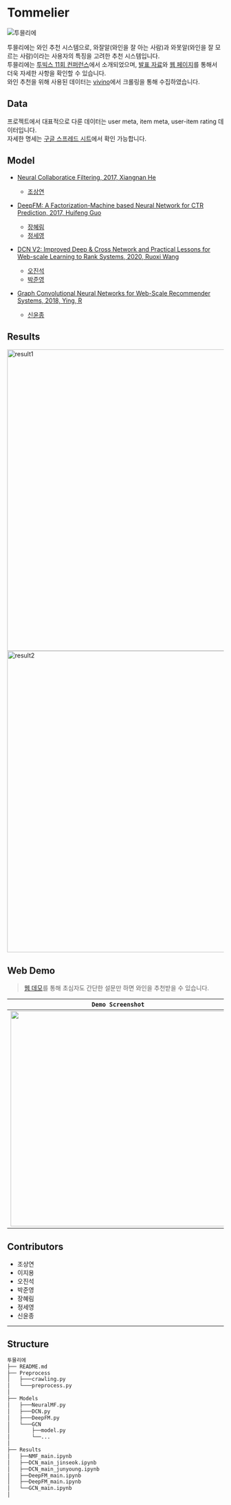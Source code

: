 # Tommelier

![투믈리에](https://user-images.githubusercontent.com/48677363/104844095-73f9d100-5911-11eb-8589-bf1eb1ea9df6.jpg)


투믈리에는 와인 추천 시스템으로, 와잘알(와인을 잘 아는 사람)과 와못알(와인을 잘 모르는 사람)이라는 사용자의 특징을 고려한 추천 시스템입니다.
<br>
투믈리에는 [투빅스 11회 컨퍼런스](https://www.youtube.com/watch?v=YZIZwbRkfSA&t=13s)에서 소개되었으며, [발표 자료](https://drive.google.com/file/d/1ULj_U7iKPP_M-ubLHMTgSmxigNSJdmvY/view)와 [웹 페이지](http://tommelier.ml/)를 통해서 더욱 자세한 사항을 확인할 수 있습니다.
<br>
와인 추천을 위해 사용된 데이터는 [vivino](https://www.vivino.com/FR/en/)에서 크롤링을 통해 수집하였습니다.



## Data

프로젝트에서 대표적으로 다룬 데이터는 user meta, item meta, user-item rating 데이터입니다.
<br>
자세한 명세는 [구글 스프레드 시트](https://docs.google.com/spreadsheets/d/1Myp9Oe9B3fByzJjSmSNaqxhyCgYKLTSYc0NgZUHcxUw/edit?usp=sharing)에서 확인 가능합니다.


## Model

  - [Neural Collaboratice Filtering, 2017, Xiangnan He](https://arxiv.org/pdf/1708.05031.pdf)
  
    - [조상연](https://github.com/tobigs-reco-conf-1314/Tommelier/blob/main/Results/NeuralMF_main.ipynb)
    
  - [DeepFM: A Factorization-Machine based Neural Network for CTR Prediction, 2017, Huifeng Guo](https://arxiv.org/pdf/1703.04247.pdf)</font>
  
    - [장혜림](https://github.com/tobigs-reco-conf-1314/Tommelier/blob/main/Results/DeepFM_hyerim.ipynb)
    - [정세영](https://github.com/tobigs-reco-conf-1314/Tommelier/blob/main/Results/DeepFM_seyeong.ipynb)
    
  - [DCN V2: Improved Deep & Cross Network and Practical Lessons for Web-scale Learning to Rank Systems, 2020, Ruoxi Wang](https://arxiv.org/pdf/2008.13535.pdf)
  
    - [오진석](https://github.com/tobigs-reco-conf-1314/Tommelier/blob/main/Results/DCN_main.jinseok.ipynb)
    - [박준영](https://github.com/tobigs-reco-conf-1314/Tommelier/blob/main/Results/DCN_main_junyoung.ipynb)
    
  - [Graph Convolutional Neural Networks for Web-Scale Recommender Systems, 2018, Ying, R](https://arxiv.org/pdf/1806.01973.pdf)
  
    - [신윤종](https://github.com/tobigs-reco-conf-1314/Tommelier/blob/main/Results/GCN_yoonjong.ipynb)


## Results

<img width="700" alt="result1" src="https://user-images.githubusercontent.com/48677363/104843792-d4880e80-590f-11eb-860e-828d720cd0f9.png">
<img width="700" alt="result2" src="https://user-images.githubusercontent.com/48677363/104844084-5f1d3d80-5911-11eb-8479-2254bac96e80.png">

## Web Demo

> [웹 데모](http://tommelier.ml/)를 통해 초심자도 간단한 설문만 하면 와인을 추천받을 수 있습니다.


|`Demo Screenshot`|
|--|
|<img src="https://user-images.githubusercontent.com/18041103/104782948-6be24a00-57c8-11eb-8ea9-2095d948411b.png" width=500 />|


## Contributors

- 조상연
- 이지용
- 오진석
- 박준영
- 장혜림
- 정세영
- 신윤종
---------

## Structure

```python
투믈리에
├── README.md
├── Preprocess
│   ├───crawling.py
│   └───preprocess.py
│   
├── Models
│   ├───NeuralMF.py
│   ├───DCN.py
│   ├───DeepFM.py
│   └───GCN
│       ├──model.py
│       └──...
│   
├── Results
│   ├──NMF_main.ipynb
│   ├──DCN_main_jinseok.ipynb
│   ├──DCN_main_junyoung.ipynb
│   ├──DeepFM_main.ipynb
│   ├──DeepFM_main.ipynb
│   └──GCN_main.ipynb
│

```



